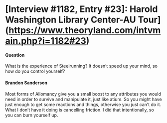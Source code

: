 # [Interview #1182, Entry #23]: Harold Washington Library Center-AU Tour](https://www.theoryland.com/intvmain.php?i=1182#23)

#### Question

What is the experience of Steelrunning? It doesn’t speed up your mind, so how do you control yourself?

#### Brandon Sanderson

Most forms of Allomancy give you a small boost to any attributes you would need in order to survive and manipulate it, just like atium. So you might have just enough to get some reactions and things, otherwise you just can’t do it. What I don’t have it doing is cancelling friction. I did that intentionally, so you can burn yourself up.

